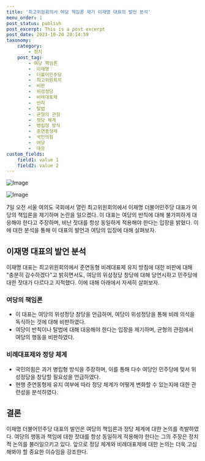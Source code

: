 ```yaml
---
title: '최고위원회의서 여당 책임론 제기 이재명 대표의 발언 분석'
menu_order: 1
post_status: publish
post_excerpt: This is a post excerpt
post_date: 2023-10-20 20:14:59
taxonomy:
    category:
        - 정치
    post_tag:
        - 여당 책임론
        -  이재명
        -  더불어민주당
        -  최고위원회의
        -  비판
        -  위성정당
        -  비례대표제
        -  반칙
        -  탈법
        -  균형의 관점
        -  정당 체계
        -  병립형 방식
        -  준연동형제
        -  국민의힘
        -  여당
        -  대응
custom_fields:
    field1: value 1
    field2: value 2
---
```


![Image](https://imgnews.pstatic.net/image/005/2024/02/07/2024020710595435353_1707271194_0019143514_20240207133001885.jpg?type=w647)

![Image](https://imgnews.pstatic.net/image/005/2024/02/07/2024020711000935354_1707271209_0019143514_20240207133001887.jpg?type=w647)


7일 오전 서울 여의도 국회에서 열린 최고위원회의에서 이재명 더불어민주당 대표가 여당의 책임론을 제기하며 논란을 일으켰다. 이 대표는 여당의 반칙에 대해 불가피하게 대응해야 한다고 주장하며, 비난 잣대를 항상 동일하게 적용해야 한다는 입장을 밝혔다. 이에 대한 분석을 통해 이 대표의 발언과 여당의 입장에 대해 살펴보자.

## 이재명 대표의 발언 분석

이재명 대표는 최고위원회의에서 준연동형 비례대표제 유지 방침에 대한 비판에 대해 "충분히 감수하겠다"고 밝히면서도, 여당의 위성정당 창당에 대해 당연시하고 민주당에 대한 잣대가 다르다고 지적했다. 이에 대해 아래에서 자세히 살펴보자.

### 여당의 책임론

- 이 대표는 여당의 위성정당 창당을 언급하며, 여당이 위성정당을 통해 비례 의석을 독식하는 것에 대해 비판하였다.
- 여당이 반칙이나 탈법에 대해 대응해야 한다는 입장을 제기하며, 균형의 관점에서 여당의 행동을 비판하였다.

### 비례대표제와 정당 체계

- 국민의힘은 과거 병립형 방식을 주장하며, 이를 통해 다수 여당인 민주당에 맞서 위성정당을 창당할 필요성을 언급하였다.
- 현행 준연동형제 유지 여부에 따라 정당 체계가 어떻게 변화할 수 있는지에 대한 관련성을 분석하였다.

## 결론

이재명 더불어민주당 대표의 발언은 여당의 책임론과 정당 체계에 대한 논의를 촉발하였다. 여당의 행동과 책임에 대한 잣대를 항상 동일하게 적용해야 한다는 그의 주장은 정치적 논의를 불러일으키고 있다. 앞으로 정당 체계와 비례대표제에 대한 논의는 더욱 고심해봐야 할 중요한 이슈임을 강조한다.
